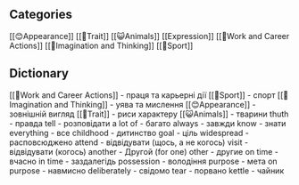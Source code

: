 ## Categories
[[😊Appearance]]
[[📑Trait]]
[[😺Animals]]
[[Expression]]
[[🏢Work and Career Actions]]
[[🤔Imagination and Thinking]]
[[🏓Sport]]

## Dictionary
[[🏢Work and Career Actions]] - праця та карьерні дії
[[🏓Sport]] - спорт
[[🤔Imagination and Thinking]] - уява та мислення
[[😊Appearance]] - зовнішній вигляд
[[📑Trait]] - риси характеру
[[😺Animals]] - тварини
thuth - правда
tell - розповідати
a lot of - багато
always - завжди
know - знати
everything - все
childhood - дитинство
goal - ціль
widespread - расповсюджено
attend - відвідувати (щось, а не когось)
visit - відвідувати (когось)
another - Другой (for one)
other - другие
on time - вчасно
in time - заздалегідь
possession - володіння
purpose - мета
on purpose - навмисно
deliberately - свідомо
tear - порвано
kettle - чайник